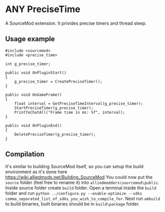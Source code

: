 # ANY PreciseTime
 
A SourceMod extension. It privides precise timers and thread sleep.

## Usage example

```
#include <sourcemod>
#include <precise_time>

int g_precise_timer;

public void OnPluginStart()
{
	g_precise_timer = CreatePreciseTimer();
}

public void OnGameFrame()
{
	float interval = GetPreciseTimeInterval(g_precise_timer);
	StartPreciseTimer(g_precise_timer);
	PrintToChatAll("Frame time in ms: %f", interval);
}

public void OnPluginEnd()
{
	DeletePreciseTimer(g_precise_timer);
}
```

## Compilation

It's similar to building SourceMod itself, so you can setup the build environment as it's done here https://wiki.alliedmods.net/Building_SourceMod 
You could now put the `source` folder (feel free to rename it) into `alliedmodders\sourcemod\public`. Inside source folder create `build` folder.
Open a terminal inside the `build` folder and run `python ../configure.py --enable-optimize --sdks comma_separated_list_of_sdks_you_wish_to_compile_for`.
Next run `ambuild` to build binaries, built binaries should be in `build\package` folder.